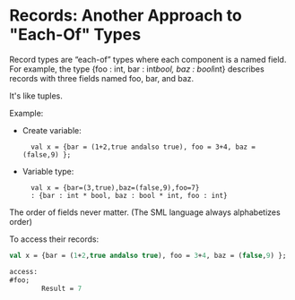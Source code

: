 # Records: Another Approach to "Each-Of" Types

Record types are “each-of” types where each component is a named field. For example, the type {foo : int, bar : int*bool, baz : bool*int} describes records with three fields named foo, bar, and baz.

It's like tuples.

Example:

- Create variable:
        
        val x = {bar = (1+2,true andalso true), foo = 3+4, baz = (false,9) };
- Variable type:

        val x = {bar=(3,true),baz=(false,9),foo=7}
        : {bar : int * bool, baz : bool * int, foo : int}


The order of fields never matter. (The SML language always alphabetizes order)

To access their records:


```sml
val x = {bar = (1+2,true andalso true), foo = 3+4, baz = (false,9) };

access:
#foo;
        Result = 7